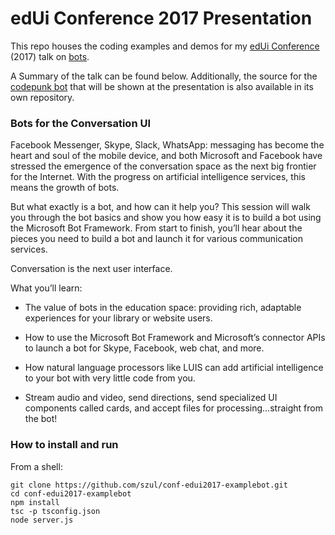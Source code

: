 # edUi Conference 2017 Presentation

This repo houses the coding examples and demos for my [edUi Conference](http://eduiconf.org) (2017) talk on [bots](http://eduiconf.org/sessions/building-bots-for-the-conversation-ui/).

A Summary of the talk can be found below. Additionally, the source for the [codepunk bot](https://github.com/codepunk-io/io.codepunk.bot) that will be shown at the presentation is also available in its own repository.

### Bots for the Conversation UI

Facebook Messenger, Skype, Slack, WhatsApp: messaging has become the heart and soul of the mobile device, and both Microsoft and Facebook have stressed the emergence of the conversation space as the next big frontier for the Internet. With the progress on artificial intelligence services, this means the growth of bots.

But what exactly is a bot, and how can it help you? This session will walk you through the bot basics and show you how easy it is to build a bot using the Microsoft Bot Framework. From start to finish, you’ll hear about the pieces you need to build a bot and launch it for various communication services.

Conversation is the next user interface.

What you’ll learn:

* The value of bots in the education space: providing rich, adaptable experiences for your library or website users.

* How to use the Microsoft Bot Framework and Microsoft’s connector APIs to launch a bot for Skype, Facebook, web chat, and more.

* How natural language processors like LUIS can add artificial intelligence to your bot with very little code from you.

* Stream audio and video, send directions, send specialized UI components called cards, and accept files for processing…straight from the bot!

### How to install and run

From a shell:

```
git clone https://github.com/szul/conf-edui2017-examplebot.git
cd conf-edui2017-examplebot
npm install
tsc -p tsconfig.json
node server.js
```

